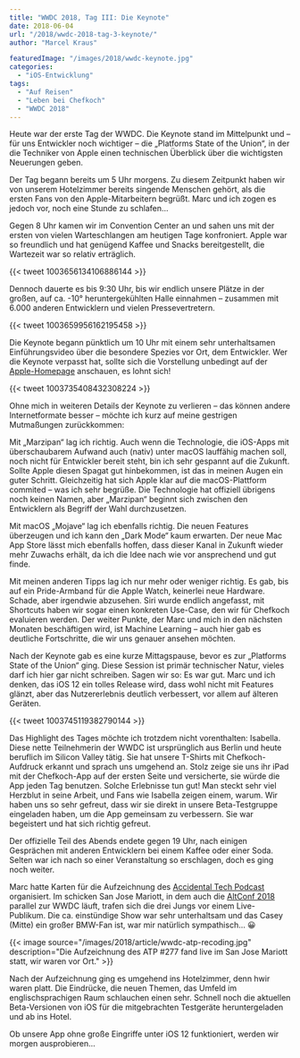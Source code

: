 ```yaml
---
title: "WWDC 2018, Tag III: Die Keynote"
date: 2018-06-04
url: "/2018/wwdc-2018-tag-3-keynote/"
author: "Marcel Kraus"

featuredImage: "/images/2018/wwdc-keynote.jpg"
categories:
  - "iOS-Entwicklung"
tags:
  - "Auf Reisen"
  - "Leben bei Chefkoch"
  - "WWDC 2018"
---
```


Heute war der erste Tag der WWDC. Die Keynote stand im Mittelpunkt und – für uns Entwickler noch wichtiger – die „Platforms State of the Union“, in der die Techniker von Apple einen technischen Überblick über die wichtigsten Neuerungen geben.

Der Tag begann bereits um 5 Uhr morgens. Zu diesem Zeitpunkt haben wir von unserem Hotelzimmer bereits singende Menschen gehört, als die ersten Fans von den Apple-Mitarbeitern begrüßt. Marc und ich zogen es jedoch vor, noch eine Stunde zu schlafen…

Gegen 8 Uhr kamen wir im Convention Center an und sahen uns mit der ersten von vielen Warteschlangen am heutigen Tage konfroniert. Apple war so freundlich und hat genügend Kaffee und Snacks bereitgestellt, die Wartezeit war so relativ erträglich.

{{< tweet 1003656134106886144 >}}

 Dennoch dauerte es bis 9:30 Uhr, bis wir endlich unsere Plätze in der großen, auf ca. -10° heruntergekühlten Halle einnahmen – zusammen mit 6.000 anderen Entwicklern und vielen Pressevertretern.

<!--more-->

{{< tweet 1003659956162195458 >}}

Die Keynote begann pünktlich um 10 Uhr mit einem sehr unterhaltsamen Einführungsvideo über die besondere Spezies vor Ort, dem Entwickler. Wer die Keynote verpasst hat, sollte sich die Vorstellung unbedingt auf der [Apple-Homepage](https://www.apple.com/apple-events/june-2018/) anschauen, es lohnt sich!

{{< tweet 1003735408432308224 >}}

Ohne mich in weiteren Details der Keynote zu verlieren – das können andere Internetformate besser – möchte ich kurz auf meine gestrigen Mutmaßungen zurückkommen:

Mit „Marzipan“ lag ich richtig. Auch wenn die Technologie, die iOS-Apps mit überschaubarem Aufwand auch (nativ) unter macOS lauffähig machen soll, noch nicht für Entwickler bereit steht, bin ich sehr gespannt auf die Zukunft. Sollte Apple diesen Spagat gut hinbekommen, ist das in meinen Augen ein guter Schritt. Gleichzeitig hat sich Apple klar auf die macOS-Plattform commited – was ich sehr begrüße. Die Technologie hat offiziell übrigens noch keinen Namen, aber „Marzipan“ beginnt sich zwischen den Entwicklern als Begriff der Wahl durchzusetzen.

Mit macOS „Mojave“ lag ich ebenfalls richtig. Die neuen Features überzeugen und ich kann den „Dark Mode“ kaum erwarten. Der neue Mac App Store lässt mich ebenfalls hoffen, dass dieser Kanal in Zukunft wieder mehr Zuwachs erhält, da ich die Idee nach wie vor ansprechend und gut finde.

Mit meinen anderen Tipps lag ich nur mehr oder weniger richtig. Es gab, bis auf ein Pride-Armband für die Apple Watch, keinerlei neue Hardware. Schade, aber irgendwie abzusehen. Siri wurde endlich angefasst, mit Shortcuts haben wir sogar einen konkreten Use-Case, den wir für Chefkoch evaluieren werden. Der weiter Punkte, der Marc und mich in den nächsten Monaten beschäftigen wird, ist Machine Learning – auch hier gab es deutliche Fortschritte, die wir uns genauer ansehen möchten.

Nach der Keynote gab es eine kurze Mittagspause, bevor es zur „Platforms State of the Union“ ging. Diese Session ist primär technischer Natur, vieles darf ich hier gar nicht schreiben. Sagen wir so: Es war gut. Marc und ich denken, das iOS 12 ein tolles Release wird, dass wohl nicht mit Features glänzt, aber das Nutzererlebnis deutlich verbessert, vor allem auf älteren Geräten.

{{< tweet 1003745119382790144 >}}

Das Highlight des Tages möchte ich trotzdem nicht vorenthalten: Isabella. Diese nette Teilnehmerin der WWDC ist ursprünglich aus Berlin und heute beruflich im Silicon Valley tätig. Sie hat unsere T-Shirts mit Chefkoch-Aufdruck erkannt und sprach uns umgehend an. Stolz zeige sie uns ihr iPad mit der Chefkoch-App auf der ersten Seite und versicherte, sie würde die App jeden Tag benutzen. Solche Erlebnisse tun gut! Man steckt sehr viel Herzblut in seine Arbeit, und Fans wie Isabella zeigen einem, warum. Wir haben uns so sehr gefreut, dass wir sie direkt in unsere Beta-Testgruppe eingeladen haben, um die App gemeinsam zu verbessern. Sie war begeistert und hat sich richtig gefreut.

Der offizielle Teil des Abends endete gegen 19 Uhr, nach einigen Gesprächen mit anderen Entwicklern bei einem Kaffee oder einer Soda. Selten war ich nach so einer Veranstaltung so erschlagen, doch es ging noch weiter.

Marc hatte Karten für die Aufzeichnung des [Accidental Tech Podcast](http://atp.fm) organisiert. Im schicken San Jose Mariott, in dem auch die [AltConf 2018](http://altconf.com) parallel zur WWDC läuft, trafen sich die drei Jungs vor einem Live-Publikum. Die ca. einstündige Show war sehr unterhaltsam und das Casey (Mitte) ein großer BMW-Fan ist, war mir natürlich sympathisch… 😀

{{< image source="/images/2018/article/wwdc-atp-recoding.jpg" description="Die Aufzeichnung des ATP #277 fand live im San Jose Mariott statt, wir waren vor Ort." >}}

Nach der Aufzeichnung ging es umgehend ins Hotelzimmer, denn hwir waren platt. Die Eindrücke, die neuen Themen, das Umfeld im englischsprachigen Raum schlauchen einen sehr. Schnell noch die aktuellen Beta-Versionen von iOS für die mitgebrachten Testgeräte heruntergeladen und ab ins Hotel.

Ob unsere App ohne große Eingriffe unter iOS 12 funktioniert, werden wir morgen ausprobieren…
